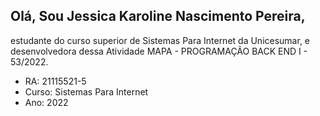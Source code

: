 ﻿## Olá, Sou Jessica Karoline Nascimento Pereira, 
estudante do curso superior de Sistemas Para Internet da Unicesumar, e desenvolvedora dessa Atividade MAPA - PROGRAMAÇÃO BACK END I - 53/2022.
 
 - RA: 21115521-5
 - Curso: Sistemas Para Internet
 - Ano: 2022

